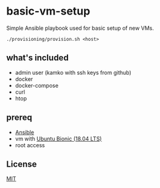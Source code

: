 # basic-vm-setup

Simple Ansible playbook used for basic setup of new VMs.

`./provisioning/provision.sh <host>`

## what's included

- admin user (kamko with ssh keys from github)
- docker
- docker-compose
- curl
- htop

## prereq

- [Ansible](https://docs.ansible.com/ansible/latest/installation_guide/intro_installation.html)
- vm with [Ubuntu Bionic (18.04 LTS)](http://releases.ubuntu.com/18.04.4/)
- root access

## License
[MIT](LICENSE)